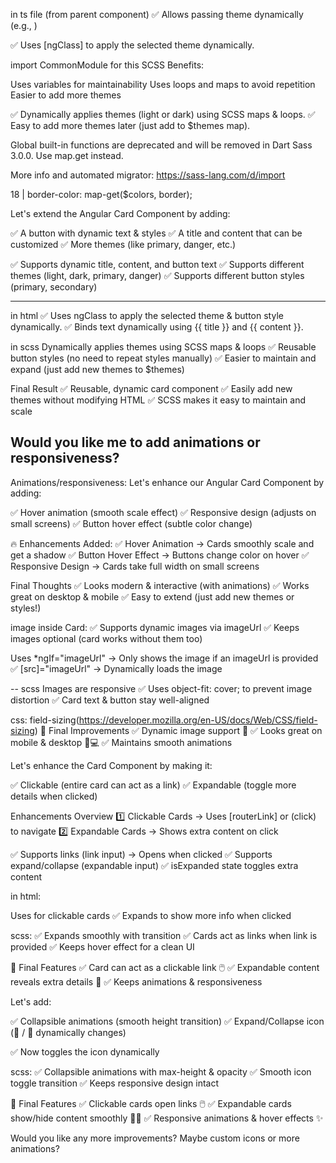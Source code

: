 in ts file (from parent component)
✅ Allows passing theme dynamically (e.g., <app-card theme="dark">)

✅ Uses [ngClass] to apply the selected theme dynamically.

import CommonModule for this
SCSS Benefits:

Uses variables for maintainability
Uses loops and maps to avoid repetition
Easier to add more themes

✅ Dynamically applies themes (light or dark) using SCSS maps & loops.
✅ Easy to add more themes later (just add to $themes map).


Global built-in functions are deprecated and will be removed in Dart Sass 3.0.0.
Use map.get instead.

More info and automated migrator: https://sass-lang.com/d/import

18 |       border-color: map-get($colors, border);

Let's extend the Angular Card Component by adding:

✅ A button with dynamic text & styles
✅ A title and content that can be customized
✅ More themes (like primary, danger, etc.)

✅ Supports dynamic title, content, and button text
✅ Supports different themes (light, dark, primary, danger)
✅ Supports different button styles (primary, secondary)

----
in html
✅ Uses ngClass to apply the selected theme & button style dynamically.
✅ Binds text dynamically using {{ title }} and {{ content }}.

in scss
 Dynamically applies themes using SCSS maps & loops
✅ Reusable button styles (no need to repeat styles manually)
✅ Easier to maintain and expand (just add new themes to $themes)

 Final Result
✅ Reusable, dynamic card component
✅ Easily add new themes without modifying HTML
✅ SCSS makes it easy to maintain and scale

Would you like me to add animations or responsiveness?
--
Animations/responsiveness:
 Let's enhance our Angular Card Component by adding:

✅ Hover animation (smooth scale effect)
✅ Responsive design (adjusts on small screens)
✅ Button hover effect (subtle color change)


🔥 Enhancements Added:
✅ Hover Animation → Cards smoothly scale and get a shadow
✅ Button Hover Effect → Buttons change color on hover
✅ Responsive Design → Cards take full width on small screens

 Final Thoughts
✅ Looks modern & interactive (with animations)
✅ Works great on desktop & mobile
✅ Easy to extend (just add new themes or styles!)

image inside Card:
✅ Supports dynamic images via imageUrl
✅ Keeps images optional (card works without them too)

 Uses *ngIf="imageUrl" → Only shows the image if an imageUrl is provided
✅ [src]="imageUrl" → Dynamically loads the image

--
scss
Images are responsive
✅ Uses object-fit: cover; to prevent image distortion
✅ Card text & button stay well-aligned

css: field-sizing(https://developer.mozilla.org/en-US/docs/Web/CSS/field-sizing)
🎉 Final Improvements
✅ Dynamic image support 🎨
✅ Looks great on mobile & desktop 📱💻
✅ Maintains smooth animations

 Let's enhance the Card Component by making it:

✅ Clickable (entire card can act as a link)
✅ Expandable (toggle more details when clicked)

Enhancements Overview
1️⃣ Clickable Cards → Uses [routerLink] or (click) to navigate
2️⃣ Expandable Cards → Shows extra content on click

✅ Supports links (link input) → Opens when clicked
✅ Supports expand/collapse (expandable input)
✅ isExpanded state toggles extra content

in html:

 Uses <a> for clickable cards
✅ Expands to show more info when clicked


scss:
✅ Expands smoothly with transition
✅ Cards act as links when link is provided
✅ Keeps hover effect for a clean UI

🚀 Final Features
✅ Card can act as a clickable link 🖱️
✅ Expandable content reveals extra details 🔽
✅ Keeps animations & responsiveness

 Let's add:

✅ Collapsible animations (smooth height transition)
✅ Expand/Collapse icon (🔼 / 🔽 dynamically changes)

✅ Now toggles the icon dynamically

scss:
✅ Collapsible animations with max-height & opacity
✅ Smooth icon toggle transition
✅ Keeps responsive design intact

🎉 Final Features
✅ Clickable cards open links 🖱️
✅ Expandable cards show/hide content smoothly 🔽🔼
✅ Responsive animations & hover effects ✨

Would you like any more improvements? Maybe custom icons or more animations? 